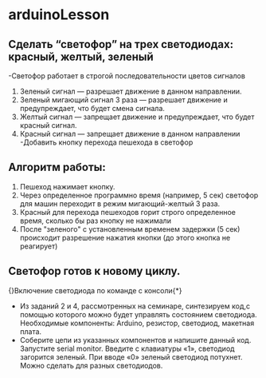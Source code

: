 # arduinoLesson

## Сделать “светофор” на трех светодиодах: красный, желтый, зеленый

-Светофор работает в строгой последовательности цветов сигналов
1. Зеленый сигнал — разрешает движение в данном направлении.
2. Зеленый мигающий сигнал 3 раза — разрешает движение и предупреждает, что будет смена сигнала.
3. Желтый сигнал — запрещает движение и предупреждает, что будет красный сигнал.
4. Красный сигнал — запрещает движение в данном направлении
-Добавить кнопку перехода пешехода в светофор

## Алгоритм работы:

1. Пешеход нажимает кнопку.
2. Через определенное программно время (например, 5 сек) светофор для машин переходит в режим мигающий-желтый 3 раза.
3. Красный для перехода пешеходов горит строго определенное время, сколько бы раз кнопку не нажимали
4. После "зеленого" с установленным временем задержки (5 сек) происходит разрешение нажатия кнопки (до этого кнопка не реагирует)

## Светофор готов к новому циклу.

{}Включение светодиода по команде с консоли{*}

- Из заданий 2 и 4, рассмотренных на семинаре, синтезируем код,с помощью которого можно будет управлять состоянием светодиода.
Необходимые компоненты: Arduino, резистор, светодиод, макетная плата.
- Соберите цепи из указанных компонентов и напишите данный код. Запустите serial monitor. Введите с клавиатуры «1», светодиод загорится зеленый. При вводе «0» зеленый светодиод потухнет. Можно сделать для разных светодиодов.